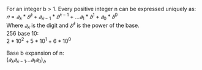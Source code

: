 For an integer b > 1.  Every positive integer n can be expressed uniquely as:  
$`𝑛 = 𝑎_{𝑘} * 𝑏^{𝑘} + 𝑎_{𝑘-1} * 𝑏^{𝑘-1}+...𝑎_{1} * 𝑏^{1} + 𝑎_{0} * 𝑏^{0}`$  
Where $`𝑎_{𝑘}`$ is the digit and $`𝑏^{𝑘}`$ is the power of the base.  
256 base 10:  
$`2*10^{2} + 5*10^{1} + 6*10^{0}`$  

Base b expansion of n:  
$`(𝑎_{𝑘}𝑎_{𝑘-1}...𝑎_{1}𝑎_{0})_{𝑏}`$
